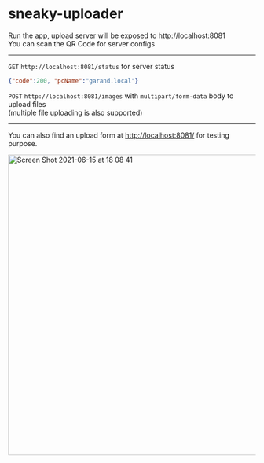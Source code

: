 # sneaky-uploader

Run the app, upload server will be exposed to http://localhost:8081  
You can scan the QR Code for server configs

---

`GET` `http://localhost:8081/status` for server status
```json
{"code":200, "pcName":"garand.local"}
```

`POST` `http://localhost:8081/images` with `multipart/form-data` body to upload files  
(multiple file uploading is also supported)

---

You can also find an upload form at [http://localhost:8081/](http://localhost:8081/) for testing purpose. 

<img width="612" alt="Screen Shot 2021-06-15 at 18 08 41" src="https://user-images.githubusercontent.com/39024711/122042749-bbbf4e80-ce04-11eb-9f52-e050f6d21617.png">

